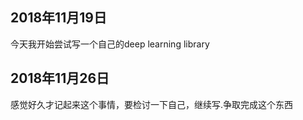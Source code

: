 ## 2018年11月19日

今天我开始尝试写一个自己的deep learning library

## 2018年11月26日
感觉好久才记起来这个事情，要检讨一下自己，继续写.争取完成这个东西